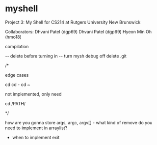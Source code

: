 # myshell
Project 3: My Shell for CS214 at Rutgers University New Brunswick

Collaborators:
Dhvani Patel (dgp69)
Dhvani Patel (dgp69)
Hyeon Min Oh (hmo18)

compilation


-- delete before turning in --
turn mysh debug off
delete .git

/*

edge cases

cd
cd -
cd ~

not implemented, only need

cd /PATH/

*/


how are you gonna store args, argc, argv[]
    - what kind of remove do you need to implement in arraylist?

- when to implement exit